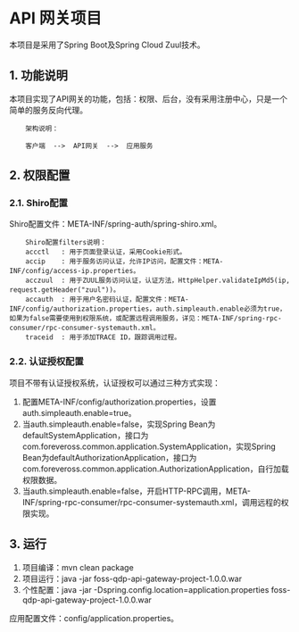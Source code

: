 API 网关项目
=======

本项目是采用了Spring Boot及Spring Cloud Zuul技术。

## 1. 功能说明

本项目实现了API网关的功能，包括：权限、后台，没有采用注册中心，只是一个简单的服务反向代理。

		架构说明：
		
		客户端  -->  API网关  -->  应用服务
		
## 2. 权限配置

### 2.1. Shiro配置

Shiro配置文件：META-INF/spring-auth/spring-shiro.xml。

		Shiro配置filters说明：
		accctl   : 用于页面登录认证，采用Cookie形式。
		accip    : 用于服务访问认证，允许IP访问，配置文件：META-INF/config/access-ip.properties。
		acczuul  : 用于ZUUL服务访问认证，认证方法，HttpHelper.validateIpMd5(ip, request.getHeader("zuul"))。
		accauth  : 用于用户名密码认证，配置文件：META-INF/config/authorization.properties，auth.simpleauth.enable必须为true，如果为false需要使用到权限系统，或配置远程调用服务，详见：META-INF/spring-rpc-consumer/rpc-consumer-systemauth.xml。
		traceid  : 用于添加TRACE ID，跟踪调用过程。

### 2.2. 认证授权配置

项目不带有认证授权系统，认证授权可以通过三种方式实现：

1. 配置META-INF/config/authorization.properties，设置auth.simpleauth.enable=true。
2. 当auth.simpleauth.enable=false，实现Spring Bean为defaultSystemApplication，接口为com.foreveross.common.application.SystemApplication，实现Spring Bean为defaultAuthorizationApplication，接口为com.foreveross.common.application.AuthorizationApplication，自行加载权限数据。
3. 当auth.simpleauth.enable=false，开启HTTP-RPC调用，META-INF/spring-rpc-consumer/rpc-consumer-systemauth.xml，调用远程的权限实现。

## 3. 运行

1. 项目编译：mvn clean package
2. 项目运行：java -jar foss-qdp-api-gateway-project-1.0.0.war
3. 个性配置：java -jar -Dspring.config.location=application.properties foss-qdp-api-gateway-project-1.0.0.war

应用配置文件：config/application.properties。

